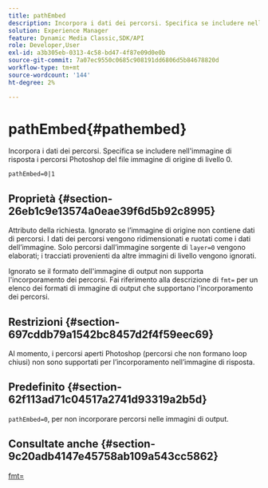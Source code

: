 ```yaml
---
title: pathEmbed
description: Incorpora i dati dei percorsi. Specifica se includere nell'immagine di risposta i percorsi Photoshop del file immagine di origine di livello 0.
solution: Experience Manager
feature: Dynamic Media Classic,SDK/API
role: Developer,User
exl-id: a3b305eb-0313-4c58-bd47-4f87e09d0e0b
source-git-commit: 7a07ec9550c0685c908191dd6806d5b84678820d
workflow-type: tm+mt
source-wordcount: '144'
ht-degree: 2%

---
```


# pathEmbed{#pathembed}

Incorpora i dati dei percorsi. Specifica se includere nell&#39;immagine di risposta i percorsi Photoshop del file immagine di origine di livello 0.

`pathEmbed=0|1`

## Proprietà {#section-26eb1c9e13574a0eae39f6d5b92c8995}

Attributo della richiesta. Ignorato se l’immagine di origine non contiene dati di percorsi. I dati dei percorsi vengono ridimensionati e ruotati come i dati dell’immagine. Solo percorsi dall’immagine sorgente di `layer=0` vengono elaborati; i tracciati provenienti da altre immagini di livello vengono ignorati.

Ignorato se il formato dell&#39;immagine di output non supporta l&#39;incorporamento dei percorsi. Fai riferimento alla descrizione di `fmt=` per un elenco dei formati di immagine di output che supportano l&#39;incorporamento dei percorsi.

## Restrizioni {#section-697cddb79a1542bc8457d2f4f59eec69}

Al momento, i percorsi aperti Photoshop (percorsi che non formano loop chiusi) non sono supportati per l’incorporamento nell’immagine di risposta.

## Predefinito {#section-62f113ad71c04517a2741d93319a2b5d}

`pathEmbed=0`, per non incorporare percorsi nelle immagini di output.

## Consultate anche {#section-9c20adb4147e45758ab109a543cc5862}

[fmt=](../../../../../is-api/http-ref/image-serving-api-ref/c-http-protocol-reference/c-command-reference/r-is-http-fmt.md#reference-cdf10043423b45ba9fe15157fb3ae37a)
